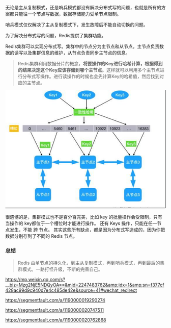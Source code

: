无论是主从复制模式，还是哨兵模式都没有解决分布式写的问题，也就是所有的方案都只能往一个节点写数据，数据存储能力受单节点限制。

哨兵模式仅仅解决了主从复制模式下，发生故障后不能自动切换的问题。

为了解决分布式写的问题，Redis提供了集群功能。

Redis集群可以实现分布式写。集群中的节点分为主节点和从节点。主节点负责数据的读写以及集群信息的维护，从节点负责同步主节点的信息。

> Redis集群利用数据分片的概念，**将要操作的Key进行哈希计算，根据得到的结果决定这个Key应该存储到哪个主节点**。这样就可以利用多个主节点进行分布式写操作。进行读操作的时候也会先计算Key的哈希值，然后找到对应的主节点。

![](assets/markdown-img-paste-20200708163508645.png)

很遗憾的是，集群模式也不是百分百完美，比如 key 的批量操作会受限制，只有当操作的 key都位于一个槽位时才能进行操作。 还有 Keys 操作，只能在任一节点发生，不能 跨 节点。 其实这些所有缺点，都是因为分布式写造成的，因为你把数据分别存到了不同的 Redis 节点。

### 总结

> Redis 由单节点的持久化，到主从复制模式，再到哨兵模式，再到最后的集群模式。一路打怪升级，不断的完善自己。

https://mp.weixin.qq.com/s?__biz=Mzg2NjE5NDQyOA==&mid=2247483762&amp;idx=1&amp;sn=f377cf428ac99d9c940d7e4c485de42e&source=41#wechat_redirect

https://segmentfault.com/a/1190000019290274

https://segmentfault.com/a/1190000020747511

https://segmentfault.com/a/1190000020762868
